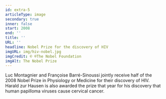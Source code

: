 ```yaml
---
id: extra-5
articleType: image
secondary: true
inner: false
start: 2008 
end: ''
title: ''
URL: ''
headline: Nobel Prize for the discovery of HIV
imgURL: img/hiv-nobel.jpg
imgCredit: © ®The Nobel Foundation
imgAlt: The Nobel Prize
---
```

Luc Montagnier and Françoise Barré-Sinoussi jointly receive half of the 2008 Nobel Prize in Physiology or Medicine for their discovery of HIV. Harald zur Hausen is also awarded the prize that year for his discovery that human papilloma viruses cause cervical cancer.